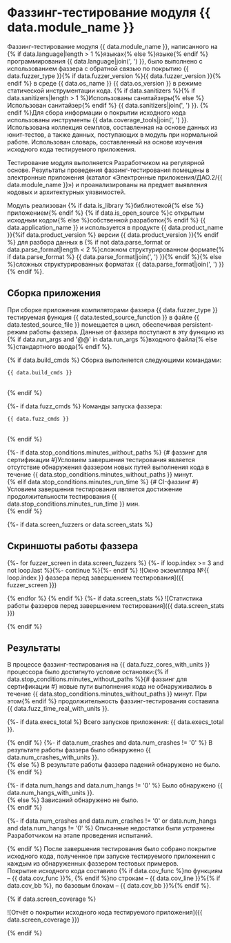 # Фаззинг-тестирование модуля {{ data.module_name }}
Фаззинг-тестирование модуля {{ data.module_name }}, написанного на {% if data.language|length > 1 %}языках{% else %}языке{% endif %} программирования {{ data.language|join(', ') }}, было выполнено с использованием фаззера с обратной связью по покрытию {{ data.fuzzer_type }}{% if data.fuzzer_version %}{{ data.fuzzer_version }}{% endif %} в среде {{ data.os_name }} {{ data.os_version }} в режиме статической инструментации кода. {% if data.sanitizers %}{% if data.sanitizers|length > 1 %}Использованы санитайзеры{% else %}Использован санитайзер{% endif %} {{ data.sanitizers|join(', ') }}. {% endif %}Для сбора информации о покрытии исходного кода использованы инструменты {{ data.coverage_tools|join(', ') }}. Использована коллекция семплов, составленная на основе данных из юнит-тестов, а также данных, поступающих в модуль при нормальной работе. Использован словарь, составленный на основе изучения исходного кода тестируемого приложения.<br>

Тестирование модуля выполняется Разработчиком на регулярной основе. Результаты проведения фаззинг-тестирования помещены в электронные приложения (каталог «Электронные приложения/ДАО.2/{{ data.module_name }}») и проанализированы на предмет выявления кодовых и архитектурных уязвимостей.<br>

Модуль реализован {% if data.is_library %}библиотекой{% else %}приложением{% endif %} {% if data.is_open_source %}с открытым исходным кодом{% else %}собственной разработки{% endif %} {{ data.application_name }} и используется в продукте {{ data.product_name }}{%if data.product_version %} версии {{ data.product_version }}{% endif %} для разбора данных в {% if not data.parse_format or data.parse_format|length < 2 %}сложном структурированном формате{% if data.parse_format %} {{ data.parse_format|join(', ') }}{% endif %}{% else %}сложных структурированных форматах {{ data.parse_format|join(', ') }}{% endif %}.<br>


## Сборка приложения
При сборке приложения компиляторами фаззера {{ data.fuzzer_type }} тестируемая функция {{ data.tested_source_function }} в файле {{ data.tested_source_file }} помещается в цикл, обеспечивая persistent-режим работы фаззера. Данные от фаззера поступают в эту функцию из {% if data.run_args and '@@' in data.run_args %}входного файла{% else %}стандартного ввода{% endif %}.<br>

{% if data.build_cmds %}
Сборка выполняется следующими командами:
```
{{ data.build_cmds }}
```
<br>
{% endif %}

{%- if data.fuzz_cmds %}
Команды запуска фаззера:
```
{{ data.fuzz_cmds }}
```
<br>
{% endif %}

{%- if data.stop_conditions.minutes_without_paths %}
{# фаззинг для сертификации #}Условием завершения тестирования является отсутствие обнаружения фаззером новых путей выполнения кода в течение {{ data.stop_conditions.minutes_without_paths }} минут.<br>
{% elif data.stop_conditions.minutes_run_time %}
{# CI-фаззинг #}Условием завершения тестирования является достижение продолжительности тестирования {{ data.stop_conditions.minutes_run_time }} мин.<br>
{% endif %}

{%- if data.screen_fuzzers or data.screen_stats %}

## Скриншоты работы фаззера
{%- for fuzzer_screen in data.screen_fuzzers %}
{%- if loop.index >= 3 and not loop.last %}{%- continue %}{%- endif %}
![Окно экземпляра №{{ loop.index }} фаззера перед завершением тестирования]({{ fuzzer_screen }})

{% endfor %}
{% endif %}
{%- if data.screen_stats %}
![Статистика работы фаззеров перед завершением тестирования]({{ data.screen_stats }})

{% endif %}

## Результаты
В процессе фаззинг-тестирования на {{ data.fuzz_cores_with_units }} процессора было достигнуто условие остановки:{% if data.stop_conditions.minutes_without_paths %}{# фаззинг для сертификации #} новые пути выполнения кода не обнаруживались в течение {{ data.stop_conditions.minutes_without_paths }} минут. При этом{% endif %} продолжительность фаззинг-тестирования составила {{ data.fuzz_time_real_with_units }}.<br>

{%- if data.execs_total %}
Всего запусков приложения: {{ data.execs_total }}.<br>

{% endif %}
{%- if data.num_crashes and data.num_crashes != '0' %}
В результате работы фаззера было обнаружено {{ data.num_crashes_with_units }}.<br>
{% else %}
В результате работы фаззера падений обнаружено не было.<br>
{% endif %}

{%- if data.num_hangs and data.num_hangs != '0' %}
Было обнаружено {{ data.num_hangs_with_units }}.<br>
{% else %}
Зависаний обнаружено не было.<br>
{% endif %}

{%- if data.num_crashes and data.num_crashes != '0' or data.num_hangs and data.num_hangs != '0' %}
Описанные недостатки были устранены Разработчиком на этапе проведения испытаний.<br>

{% endif %}
После завершения тестирования было собрано покрытие исходного кода, полученное при запуске тестируемого приложения с каждым из обнаруженных фаззером тестовых примеров.<br>
Покрытие исходного кода составило {% if data.cov_func %}по функциям – {{ data.cov_func }}%, {% endif %}по строкам – {{ data.cov_line }}%{% if data.cov_bb %}, по базовым блокам – {{ data.cov_bb }}%{% endif %}.<br>

{% if data.screen_coverage %}

![Отчёт о покрытии исходного кода тестируемого приложения]({{ data.screen_coverage }})

{% endif %}
